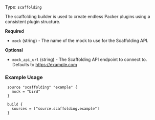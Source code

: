 Type: `scaffolding`

<!--
  Include a short description about the builder. This is a good place
  to call out what the builder does, and any requirements for the given
  builder environment. See https://www.packer.io/docs/builders/null
-->

The scaffolding builder is used to create endless Packer plugins using
a consistent plugin structure.


<!-- Builder Configuration Fields -->

**Required**

- `mock` (string) - The name of the mock to use for the Scaffolding API.


<!--
  Optional Configuration Fields

  Configuration options that are not required or have reasonable defaults
  should be listed under the optionals section. Defaults values should be
  noted in the description of the field
-->

**Optional**

- `mock_api_url` (string) - The Scaffolding API endpoint to connect to.
  Defaults to https://example.com



<!--
  A basic example on the usage of the builder. Multiple examples
  can be provided to highlight various build configurations.

-->
### Example Usage


```hcl
 source "scaffolding" "example" {
   mock = "bird"
 }

 build {
   sources = ["source.scaffolding.example"]
 }
```


